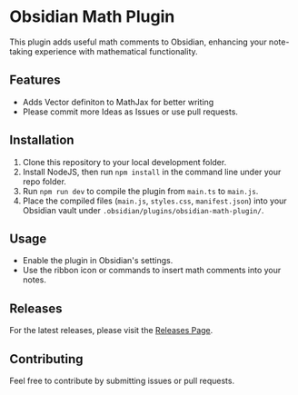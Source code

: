 # Obsidian Math Plugin
This plugin adds useful math comments to Obsidian, enhancing your note-taking experience with mathematical functionality.

## Features
- Adds Vector definiton to MathJax for better writing
- Please commit more Ideas as Issues or use pull requests.

## Installation

1. Clone this repository to your local development folder.
2. Install NodeJS, then run `npm install` in the command line under your repo folder.
3. Run `npm run dev` to compile the plugin from `main.ts` to `main.js`.
4. Place the compiled files (`main.js`, `styles.css`, `manifest.json`) into your Obsidian vault under `.obsidian/plugins/obsidian-math-plugin/`.

## Usage

- Enable the plugin in Obsidian's settings.
- Use the ribbon icon or commands to insert math comments into your notes.

## Releases

For the latest releases, please visit the [Releases Page](https://github.com/Erik-Donath/obsidian-math-plugin/releases).

## Contributing

Feel free to contribute by submitting issues or pull requests.
